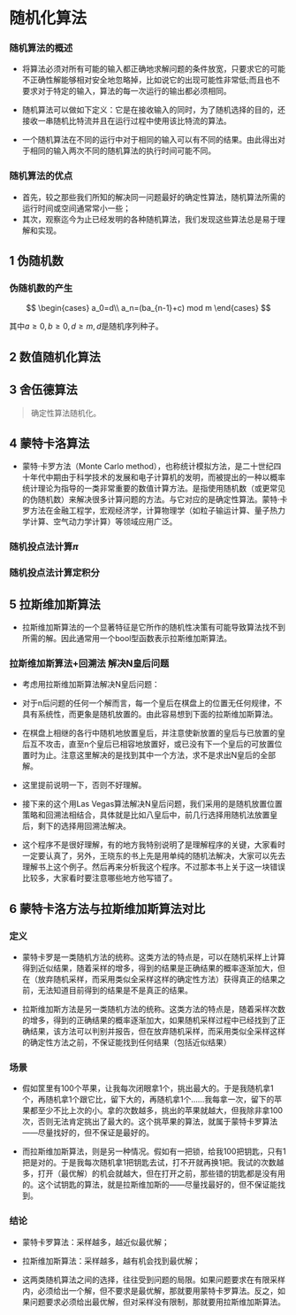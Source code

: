 # 随机化算法


### 随机算法的概述

* 将算法必须对所有可能的输入都正确地求解问题的条件放宽，只要求它的可能不正确性解能够相对安全地忽略掉，比如说它的出现可能性非常低;而且也不要求对于特定的输入，算法的每一次运行的输出都必须相同。

* 随机算法可以做如下定义：它是在接收输入的同时，为了随机选择的目的，还接收一串随机比特流并且在运行过程中使用该比特流的算法。

* 一个随机算法在不同的运行中对于相同的输入可以有不同的结果。由此得出对于相同的输入两次不同的随机算法的执行时间可能不同。

### 随机算法的优点

* 首先，较之那些我们所知的解决同一问题最好的确定性算法，随机算法所需的运行时间或空间通常常小一些；
* 其次，观察迄今为止已经发明的各种随机算法，我们发现这些算法总是易于理解和实现。 

## 1 伪随机数

### 伪随机数的产生

$$
\begin{cases}
    a_0=d\\
    a_n=(ba_{n-1}+c) mod m
\end{cases}
$$

其中$a\geq 0,b\geq0,d\geq m,d$是随机序列种子。

## 2 数值随机化算法



## 3 舍伍德算法

> 确定性算法随机化。


## 4 蒙特卡洛算法
* 蒙特·卡罗方法（Monte Carlo method），也称统计模拟方法，是二十世纪四十年代中期由于科学技术的发展和电子计算机的发明，而被提出的一种以概率统计理论为指导的一类非常重要的数值计算方法。是指使用随机数（或更常见的伪随机数）来解决很多计算问题的方法。与它对应的是确定性算法。蒙特·卡罗方法在金融工程学，宏观经济学，计算物理学（如粒子输运计算、量子热力学计算、空气动力学计算）等领域应用广泛。

### 随机投点法计算$\pi$

### 随机投点法计算定积分

## 5 拉斯维加斯算法

* 拉斯维加斯算法的一个显著特征是它所作的随机性决策有可能导致算法找不到所需的解。因此通常用一个bool型函数表示拉斯维加斯算法。

### 拉斯维加斯算法+回溯法 解决N皇后问题

* 考虑用拉斯维加斯算法解决N皇后问题：

* 对于n后问题的任何一个解而言，每一个皇后在棋盘上的位置无任何规律，不具有系统性，而更象是随机放置的。由此容易想到下面的拉斯维加斯算法。
* 在棋盘上相继的各行中随机地放置皇后，并注意使新放置的皇后与已放置的皇后互不攻击，直至n个皇后已相容地放置好，或已没有下一个皇后的可放置位置时为止。注意这里解决的是找到其中一个方法，求不是求出N皇后的全部解。

* 这里提前说明一下，否则不好理解。

* 接下来的这个用Las Vegas算法解决N皇后问题，我们采用的是随机放置位置策略和回溯法相结合，具体就是比如八皇后中，前几行选择用随机法放置皇后，剩下的选择用回溯法解决。

* 这个程序不是很好理解，有的地方我特别说明了是理解程序的关键，大家看时一定要认真了，另外，王晓东的书上先是用单纯的随机法解决，大家可以先去理解书上这个例子。然后再来分析我这个程序。不过那本书上关于这一块错误比较多，大家看时要注意哪些地方他写错了。


## 6 蒙特卡洛方法与拉斯维加斯算法对比

### 定义 
* 蒙特卡罗是一类随机方法的统称。这类方法的特点是，可以在随机采样上计算得到近似结果，随着采样的增多，得到的结果是正确结果的概率逐渐加大，但在（放弃随机采样，而采用类似全采样这样的确定性方法）获得真正的结果之前，无法知道目前得到的结果是不是真正的结果。​


* 拉斯维加斯方法是另一类随机方法的统称。这类方法的特点是，随着采样次数的增多，得到的正确结果的概率逐渐加大，如果随机采样过程中已经找到了正确结果，该方法可以判别并报告，但在放弃随机采样，而采用类似全采样这样的确定性方法之前，不保证能找到任何结果（包括近似结果）​

### 场景

* 假如筐里有100个苹果，让我每次闭眼拿1个，挑出最大的。于是我随机拿1个，再随机拿1个跟它比，留下大的，再随机拿1个……我每拿一次，留下的苹果都至少不比上次的小。拿的次数越多，挑出的苹果就越大，但我除非拿100次，否则无法肯定挑出了最大的。这个挑苹果的算法，就属于蒙特卡罗算法——尽量找好的，但不保证是最好的。

* 而拉斯维加斯算法，则是另一种情况。假如有一把锁，给我100把钥匙，只有1把是对的。于是我每次随机拿1把钥匙去试，打不开就再换1把。我试的次数越多，打开（最优解）的机会就越大，但在打开之前，那些错的钥匙都是没有用的。这个试钥匙的算法，就是拉斯维加斯的——尽量找最好的，但不保证能找到。​

### 结论

* 蒙特卡罗算法：采样越多，越近似最优解；

* 拉斯维加斯算法：采样越多，越有机会找到最优解；​

* 这两类随机算法之间的选择，往往受到问题的局限。如果问题要求在有限采样内，必须给出一个解，但不要求是最优解，那就要用蒙特卡罗算法。反之，如果问题要求必须给出最优解，但对采样没有限制，那就要用拉斯维加斯算法。​

